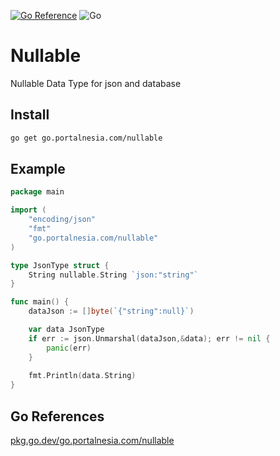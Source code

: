 [![Go Reference](https://pkg.go.dev/badge/go.portalnesia.com/nullable.svg)](https://pkg.go.dev/go.portalnesia.com/nullable) ![Go](https://github.com/portalnesia/go-nullable/actions/workflows/nullable_test.yml/badge.svg)

# Nullable

Nullable Data Type for json and database

## Install

```bash
go get go.portalnesia.com/nullable
```

## Example

```go
package main

import (
	"encoding/json"
	"fmt"
	"go.portalnesia.com/nullable"
)

type JsonType struct {
	String nullable.String `json:"string"`
}

func main() {
	dataJson := []byte(`{"string":null}`)

    var data JsonType
    if err := json.Unmarshal(dataJson,&data); err != nil {
        panic(err)
    }
	
    fmt.Println(data.String)
}
```

## Go References
[pkg.go.dev/go.portalnesia.com/nullable](https://pkg.go.dev/go.portalnesia.com/nullable)